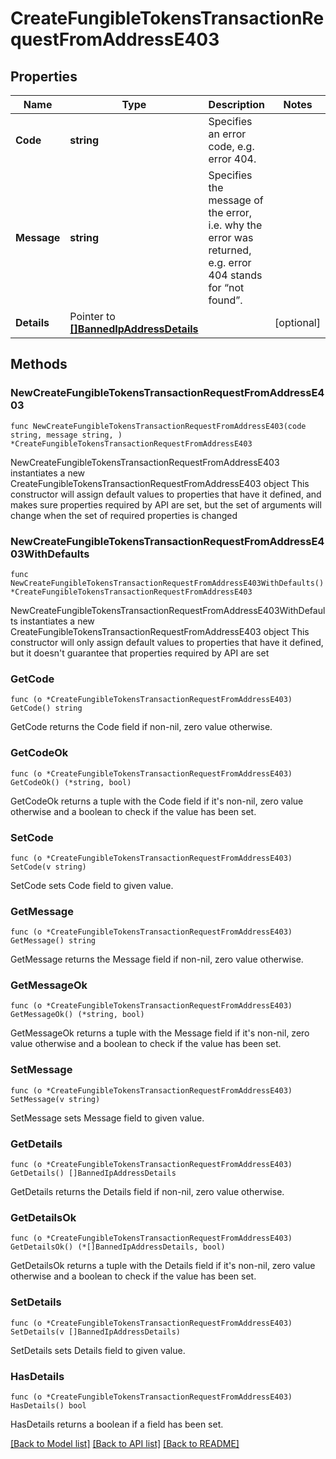 # CreateFungibleTokensTransactionRequestFromAddressE403

## Properties

Name | Type | Description | Notes
------------ | ------------- | ------------- | -------------
**Code** | **string** | Specifies an error code, e.g. error 404. | 
**Message** | **string** | Specifies the message of the error, i.e. why the error was returned, e.g. error 404 stands for “not found”. | 
**Details** | Pointer to [**[]BannedIpAddressDetails**](BannedIpAddressDetails.md) |  | [optional] 

## Methods

### NewCreateFungibleTokensTransactionRequestFromAddressE403

`func NewCreateFungibleTokensTransactionRequestFromAddressE403(code string, message string, ) *CreateFungibleTokensTransactionRequestFromAddressE403`

NewCreateFungibleTokensTransactionRequestFromAddressE403 instantiates a new CreateFungibleTokensTransactionRequestFromAddressE403 object
This constructor will assign default values to properties that have it defined,
and makes sure properties required by API are set, but the set of arguments
will change when the set of required properties is changed

### NewCreateFungibleTokensTransactionRequestFromAddressE403WithDefaults

`func NewCreateFungibleTokensTransactionRequestFromAddressE403WithDefaults() *CreateFungibleTokensTransactionRequestFromAddressE403`

NewCreateFungibleTokensTransactionRequestFromAddressE403WithDefaults instantiates a new CreateFungibleTokensTransactionRequestFromAddressE403 object
This constructor will only assign default values to properties that have it defined,
but it doesn't guarantee that properties required by API are set

### GetCode

`func (o *CreateFungibleTokensTransactionRequestFromAddressE403) GetCode() string`

GetCode returns the Code field if non-nil, zero value otherwise.

### GetCodeOk

`func (o *CreateFungibleTokensTransactionRequestFromAddressE403) GetCodeOk() (*string, bool)`

GetCodeOk returns a tuple with the Code field if it's non-nil, zero value otherwise
and a boolean to check if the value has been set.

### SetCode

`func (o *CreateFungibleTokensTransactionRequestFromAddressE403) SetCode(v string)`

SetCode sets Code field to given value.


### GetMessage

`func (o *CreateFungibleTokensTransactionRequestFromAddressE403) GetMessage() string`

GetMessage returns the Message field if non-nil, zero value otherwise.

### GetMessageOk

`func (o *CreateFungibleTokensTransactionRequestFromAddressE403) GetMessageOk() (*string, bool)`

GetMessageOk returns a tuple with the Message field if it's non-nil, zero value otherwise
and a boolean to check if the value has been set.

### SetMessage

`func (o *CreateFungibleTokensTransactionRequestFromAddressE403) SetMessage(v string)`

SetMessage sets Message field to given value.


### GetDetails

`func (o *CreateFungibleTokensTransactionRequestFromAddressE403) GetDetails() []BannedIpAddressDetails`

GetDetails returns the Details field if non-nil, zero value otherwise.

### GetDetailsOk

`func (o *CreateFungibleTokensTransactionRequestFromAddressE403) GetDetailsOk() (*[]BannedIpAddressDetails, bool)`

GetDetailsOk returns a tuple with the Details field if it's non-nil, zero value otherwise
and a boolean to check if the value has been set.

### SetDetails

`func (o *CreateFungibleTokensTransactionRequestFromAddressE403) SetDetails(v []BannedIpAddressDetails)`

SetDetails sets Details field to given value.

### HasDetails

`func (o *CreateFungibleTokensTransactionRequestFromAddressE403) HasDetails() bool`

HasDetails returns a boolean if a field has been set.


[[Back to Model list]](../README.md#documentation-for-models) [[Back to API list]](../README.md#documentation-for-api-endpoints) [[Back to README]](../README.md)


